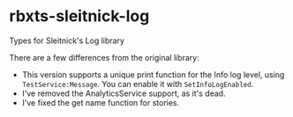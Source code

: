 # rbxts-sleitnick-log
Types for Sleitnick's Log library

There are a few differences from the original library:

- This version supports a unique print function for the Info log level, using `TestService:Message`. You can enable it with `SetInfoLogEnabled`.
- I've removed the AnalyticsService support, as it's dead.
- I've fixed the get name function for stories.
